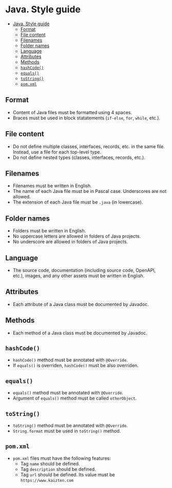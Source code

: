 # Java. Style guide

- [Java. Style guide](#java-style-guide)
  - [Format](#format)
  - [File content](#file-content)
  - [Filenames](#filenames)
  - [Folder names](#folder-names)
  - [Language](#language)
  - [Attributes](#attributes)
  - [Methods](#methods)
  - [`hashCode()`](#hashcode)
  - [`equals()`](#equals)
  - [`toString()`](#tostring)
  - [`pom.xml`](#pomxml)

## Format

* Content of Java files must be formatted using 4 spaces.
* Braces must be used in block statatements (`if-else`, `for`, `while`, etc.).

## File content

* Do not define multiple classes, interfaces, records, etc. in the same file. Instead, use a file for each top-level type.
* Do not define nested types (classes, interfaces, records, etc.).

## Filenames

* Filenames must be written in English.
* The name of each Java file must be in Pascal case. Underscores are not allowed.
* The extension of each Java file must be `.java` (in lowercase).

## Folder names

* Folders must be written in English.
* No uppercase letters are allowed in folders of Java projects.
* No underscore are allowed in folders of Java projects.

## Language

* The source code, documentation (including source code, OpenAPI, etc.), images, and any other assets must be written in English.

## Attributes

* Each attribute of a Java class must be documented by Javadoc.

## Methods

* Each method of a Java class must be documented by Javadoc.

## `hashCode()`

* `hashCode()` method must be annotated with `@Override`.
* If `equals()` is overriden, `hashCode()` must be also overriden.

## `equals()`

* `equals()` method must be annotated with `@Override`.
* Argument of `equals()` method must be called `otherObject`.

## `toString()`

* `toString()` method must be annotated with `@Override`.
* `String.format` must be used in `toString()` method.

## `pom.xml`

* `pom.xml` files must have the following features:
  * Tag `name` should be defined.
  * Tag `description` should be defined.
  * Tag `url` should be defined. Its value must be `https://www.kaizten.com`